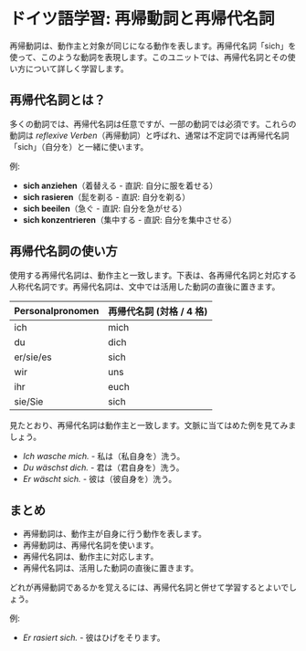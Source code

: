 # ドイツ語学習: 再帰動詞と再帰代名詞

再帰動詞は、動作主と対象が同じになる動作を表します。再帰代名詞「sich」を使って、このような動詞を表現します。このユニットでは、再帰代名詞とその使い方について詳しく学習します。

## 再帰代名詞とは？

多くの動詞では、再帰代名詞は任意ですが、一部の動詞では必須です。これらの動詞は *reflexive Verben*（再帰動詞）と呼ばれ、通常は不定詞では再帰代名詞「sich」（自分を）と一緒に使います。

例:

- **sich anziehen**（着替える - 直訳: 自分に服を着せる）
- **sich rasieren**（髭を剃る - 直訳: 自分を剃る）
- **sich beeilen**（急ぐ - 直訳: 自分を急がせる）
- **sich konzentrieren**（集中する - 直訳: 自分を集中させる）

## 再帰代名詞の使い方

使用する再帰代名詞は、動作主と一致します。下表は、各再帰代名詞と対応する人称代名詞です。再帰代名詞は、文中では活用した動詞の直後に置きます。

| Personalpronomen | 再帰代名詞 (対格 / 4 格) |
|------------------|----------------------|
| ich              | mich                 |
| du               | dich                 |
| er/sie/es        | sich                 |
| wir              | uns                  |
| ihr              | euch                 |
| sie/Sie          | sich                 |

見たとおり、再帰代名詞は動作主と一致します。文脈に当てはめた例を見てみましょう。

- *Ich wasche mich.*  - 私は（私自身を）洗う。
- *Du wäschst dich.* - 君は（君自身を）洗う。
- *Er wäscht sich.* - 彼は（彼自身を）洗う。

## まとめ

- 再帰動詞は、動作主が自身に行う動作を表します。
- 再帰動詞は、再帰代名詞を使います。
- 再帰代名詞は、動作主に対応します。
- 再帰代名詞は、活用した動詞の直後に置きます。

どれが再帰動詞であるかを覚えるには、再帰代名詞と併せて学習するとよいでしょう。

例:

- *Er rasiert sich.* - 彼はひげをそります。
